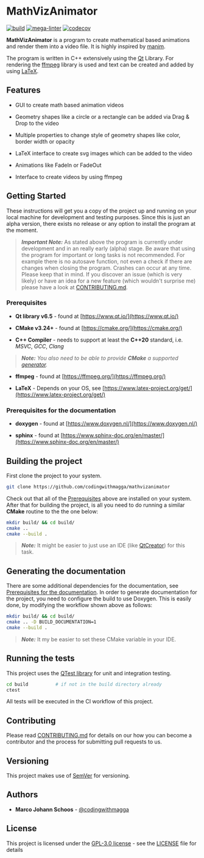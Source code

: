 # MathVizAnimator

[![build](https://github.com/codingwithmagga/mathvizanimator/actions/workflows/build.yml/badge.svg)](https://github.com/codingwithmagga/mathvizanimator/actions)
[![mega-linter](https://github.com/codingwithmagga/mathvizanimator/actions/workflows/mega-linter.yml/badge.svg)](https://github.com/codingwithmagga/mathvizanimator/actions)
[![codecov](https://codecov.io/github/codingwithmagga/mathvizanimator/graph/badge.svg?token=NNOP09V20E)](https://codecov.io/github/codingwithmagga/mathvizanimator)

**MathVizAnimator** is a program to create mathematical based animations and render them into a video file. It is highly inspired by [manim](https://www.manim.community/).

The program is written in C++ extensively using the [Qt](https://www.qt.io/) Library. For rendering the [ffmpeg](https://ffmpeg.org/) library is used and text can be created and added by using [LaTeX](https://www.latex-project.org/). 

## Features

* GUI to create math based animation videos

* Geometry shapes like a circle or a rectangle can be added via Drag & Drop to the video

* Multiple properties to change style of geometry shapes like color, border width or opacity

* LaTeX interface to create svg images which can be added to the video

* Animations like FadeIn or FadeOut

* Interface to create videos by using ffmpeg

## Getting Started

These instructions will get you a copy of the project up and running on your local
machine for development and testing purposes. Since this is just an alpha version, there exists no release or any option to install the program at the moment.

> ***Important Note:*** As stated above the program is currently under development and in an really early (alpha) stage. Be aware that using the program for 
important or long tasks is not recommended. For example there is no autosave function, not even a check if there are changes when closing the program. Crashes 
can occur at any time. Please keep that in mind. If you discover an issue (which is very likely) or have an idea for a new feature (which wouldn't surprise me) 
please have a look at [CONTRIBUTING.md](CONTRIBUTING.md).

### Prerequisites

* **Qt library v6.5** - found at [https://www.qt.io/](https://www.qt.io/)

* **CMake v3.24+** - found at [https://cmake.org/](https://cmake.org/)

* **C++ Compiler** - needs to support at least the **C++20** standard, i.e. *MSVC*,
*GCC*, *Clang*

> ***Note:*** *You also need to be able to provide ***CMake*** a supported
[generator](https://cmake.org/cmake/help/latest/manual/cmake-generators.7.html).*

* **ffmpeg** - found at [https://ffmpeg.org/](https://ffmpeg.org/)

* **LaTeX** - Depends on your OS, see [https://www.latex-project.org/get/](https://www.latex-project.org/get/)

### Prerequisites for the documentation

* **doxygen** - found at [https://www.doxygen.nl/](https://www.doxygen.nl/)

* **sphinx** - found at [https://www.sphinx-doc.org/en/master/](https://www.sphinx-doc.org/en/master/)

## Building the project

First clone the project to your system.

```bash
git clone https://github.com/codingwithmagga/mathvizanimator
```

Check out that all of the [Prerequisites](#prerequisites) above are installed on your system.
After that for building the project, is all you need to do running a similar **CMake** routine
to the the one below:

```bash
mkdir build/ && cd build/
cmake ..
cmake --build .
```

> ***Note:*** It might be easier to just use an IDE (like [QtCreator](https://www.qt.io/product/development-tools)) for this task.

## Generating the documentation

There are some additional dependencies for the documentation, see [Prerequisites for the documentation](#prerequisites-for-the-documentation).
In order to generate documentation for the project, you need to configure the build
to use Doxygen. This is easily done, by modifying the workflow shown above as follows:

```bash
mkdir build/ && cd build/
cmake .. -D BUILD_DOCUMENTATION=1
cmake --build .
```

> ***Note:*** It my be easier to set these CMake variable in your IDE.

## Running the tests

This project uses the [QTest library](https://doc.qt.io/qt-6/qtest-overview.html)
for unit and integration testing. 

```bash
cd build          # if not in the build directory already
ctest
```

All tests will be executed in the CI workflow of this project.

## Contributing

Please read [CONTRIBUTING.md](CONTRIBUTING.md) for details on our how you can
become a contributor and the process for submitting pull requests to us.

## Versioning

This project makes use of [SemVer](http://semver.org/) for versioning.

## Authors

* **Marco Johann Schoos** - [@codingwithmagga](https://github.com/codingwithmagga)

## License

This project is licensed under the [GPL-3.0 license](https://www.gnu.org/licenses/gpl-3.0.de.html) - see the
[LICENSE](LICENSE) file for details
